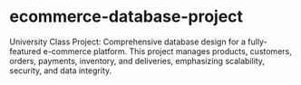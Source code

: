 # ecommerce-database-project
University Class Project: Comprehensive database design for a fully-featured e-commerce platform. This project manages products, customers, orders, payments, inventory, and deliveries, emphasizing scalability, security, and data integrity.
